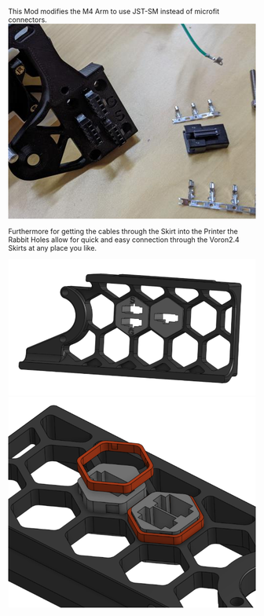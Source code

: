 This Mod modifies the M4 Arm to use JST-SM instead of microfit connectors.
![M4-Arm](m4-arm.png)

Furthermore for getting the cables through the Skirt into the Printer the Rabbit Holes allow for quick and easy connection through the Voron2.4 Skirts at any place you like.

![SkirtFront](front.png)
![SkirtBack](back.png)


